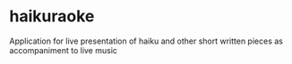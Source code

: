 # haikuraoke
Application for live presentation of haiku and other short written pieces as accompaniment to live music
